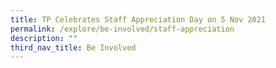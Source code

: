 ```yaml
---
title: TP Celebrates Staff Appreciation Day on 5 Nov 2021
permalink: /explore/be-involved/staff-appreciation
description: ""
third_nav_title: Be Involved
---
```

